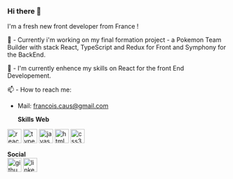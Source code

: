### Hi there 👋

I'm a fresh new front developer from France !

🔭 - Currently i'm working on my final formation project - a Pokemon Team Builder with stack React, TypeScript and Redux for Front and Symphony for the BackEnd.

🌱 - I'm currently enhence my skills on React for the front End Developement.

📫 - How to reach me:
- Mail: francois.caus@gmail.com
   
   **Skills**
   **Web**  
<img src='https://cdn.jsdelivr.net/npm/simple-icons@3.0.1/icons/react.svg' alt='react' height='32'>
<img src='https://cdn.jsdelivr.net/npm/simple-icons@3.0.1/icons/typescript.svg' alt='typescript' height='32'>
<img src='https://cdn.jsdelivr.net/npm/simple-icons@3.0.1/icons/javascript.svg' alt='javascript' height='32'>
<img src='https://cdn.jsdelivr.net/npm/simple-icons@3.0.1/icons/html5.svg' alt='html5' height='32'>
<img src='https://cdn.jsdelivr.net/npm/simple-icons@3.0.1/icons/css3.svg' alt='css3' height='32'>

**Social**  
[<img src='https://cdn.jsdelivr.net/npm/simple-icons@3.0.1/icons/github.svg' alt='github' height='32'>](https://github.com/https://github.com/FrancoisC-Marty)
[<img src='https://cdn.jsdelivr.net/npm/simple-icons@3.0.1/icons/linkedin.svg' alt='linkedin' height='32'>](https://www.linkedin.com/in/https://www.linkedin.com/in/francoiscaus/)
